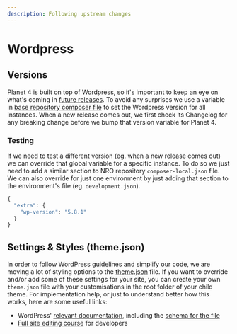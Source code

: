 ```yaml
---
description: Following upstream changes
---
```


# Wordpress

## Versions

Planet 4 is built on top of Wordpress, so it's important to keep an eye on what's coming in [future releases](https://wordpress.org/download/releases/). To avoid any surprises we use a variable in [base repository composer file](https://github.com/greenpeace/planet4-base/blob/654742b2e36747f20b9ad02cb9b236322795255f/composer.json#L121) to set the Wordpress version for all instances. When a new release comes out, we first check its Changelog for any breaking change before we bump that version variable for Planet 4.

### Testing

If we need to test a different version (eg. when a new release comes out) we can override that global variable for a specific instance. To do so we just need to add a similar section to NRO repository `composer-local.json` file. We can also override for just one environment by just adding that section to the environment's file (eg. `development.json`).

```javascript
{
  "extra": {
    "wp-version": "5.8.1"
  }
}
```

## Settings & Styles (theme.json)

In order to follow WordPress guidelines and simplify our code, we are moving a lot of styling options to the [theme.json](https://github.com/greenpeace/planet4-master-theme/blob/main/theme.json) file. If you want to override and/or add some of these settings for your site, you can create your own `theme.json` file with your customisations in the root folder of your child theme. For implementation help, or just to understand better how this works, here are some useful links:

* WordPress' [relevant documentation](https://developer.wordpress.org/block-editor/how-to-guides/themes/theme-json/), including the [schema for the file](https://schemas.wp.org/trunk/theme.json)
* [Full site editing course](https://fullsiteediting.com/courses/full-site-editing-for-theme-developers/) for developers
